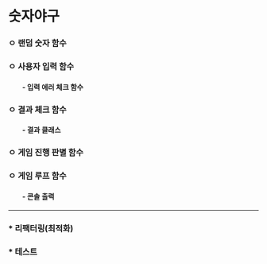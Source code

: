 # 숫자야구

### ㅇ 랜덤 숫자 함수

### ㅇ 사용자 입력 함수
#### 　　- 입력 에러 체크 함수

### ㅇ 결과 체크 함수 
#### 　　- 결과 클래스

### ㅇ 게임 진행 판별 함수  

### ㅇ 게임 루프 함수
#### 　　- 콘솔 출력  
***
### * 리팩터링(최적화)
### * 테스트 